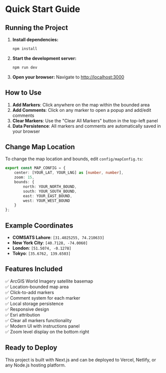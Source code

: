# Quick Start Guide

## Running the Project

1.  **Install dependencies:**
    ```bash
    npm install
    ```

2.  **Start the development server:**
    ```bash
    npm run dev
    ```

3.  **Open your browser:**
    Navigate to [http://localhost:3000](http://localhost:3000)

## How to Use

1.  **Add Markers**: Click anywhere on the map within the bounded area
2.  **Add Comments**: Click on any marker to open a popup and add/edit comments
3.  **Clear Markers**: Use the "Clear All Markers" button in the top-left panel
4.  **Data Persistence**: All markers and comments are automatically saved in your browser

## Change Map Location

To change the map location and bounds, edit `config/mapConfig.ts`:

```typescript
export const MAP_CONFIG = {
    center: [YOUR_LAT, YOUR_LNG] as [number, number],
    zoom: 15,
    bounds: {
        north: YOUR_NORTH_BOUND,
        south: YOUR_SOUTH_BOUND,
        east: YOUR_EAST_BOUND,
        west: YOUR_WEST_BOUND
    }
};
```

## Example Coordinates

-   **COMSATS Lahore**: `[31.4025255, 74.210633]`
-   **New York City**: `[40.7128, -74.0060]`
-   **London**: `[51.5074, -0.1278]`
-   **Tokyo**: `[35.6762, 139.6503]`

## Features Included

✅ ArcGIS World Imagery satellite basemap  
✅ Location-bounded map area  
✅ Click-to-add markers  
✅ Comment system for each marker  
✅ Local storage persistence  
✅ Responsive design  
✅ Esri attribution  
✅ Clear all markers functionality  
✅ Modern UI with instructions panel  
✅ Zoom level display on the bottom right

## Ready to Deploy

This project is built with Next.js and can be deployed to Vercel, Netlify, or any Node.js hosting platform. 